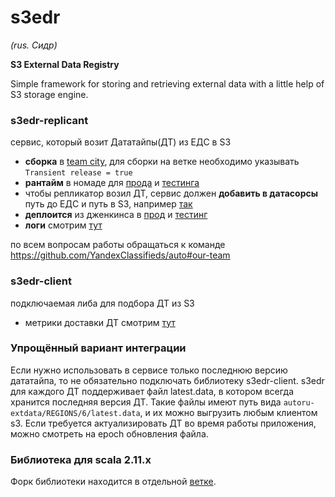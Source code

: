 # s3edr
*(rus. Сидр)*

**S3 External Data Registry**

Simple framework for storing and retrieving external data with a little help of S3 storage engine.

### s3edr-replicant
сервис, который возит Дататайпы(ДТ) из ЕДС в S3
- **сборка** в [team  city](https://t.vertis.yandex-team.ru/buildConfiguration/VerticalsBackend_S3edr_S3edrReplicantDeploy?branch=&buildTypeTab=overview&mode=builds), для сборки на ветке необходимо указывать `Transient release = true` 
- **рантайм** в номаде для [прода](https://nomad.vertis.yandex.net/nomad/global/jobs/s3edr-replicant/info) и [тестинга](https://nomad.test.vertis.yandex.net/nomad/global/jobs/s3edr-replicant/info)
- чтобы репликатор возил ДТ, сервис должен **добавить в датасорсы** путь до ЕДС и путь в S3, например [так](https://github.com/YandexClassifieds/vertis-ansible/pull/1339/)
- **деплоится** из дженкинса в [прод](https://j.vertis.yandex-team.ru/job/Deploys/job/S3EDR/job/production/job/s3edr-replicant/) и [тестинг](https://j.vertis.yandex-team.ru/job/Deploys/job/S3EDR/job/testing/job/s3edr-replicant/)
- **логи** смотрим [тут](https://admin.vertis.yandex-team.ru/logs?service=s3edr-replicant) 

по всем вопросам работы обращаться к команде https://github.com/YandexClassifieds/auto#our-team
  
### s3edr-client
подключаемая либа для подбора ДТ из S3

- метрики доставки ДТ смотрим [тут](https://grafana.vertis.yandex-team.ru/d/QHtEe_ymk/autoru-s3edr?orgId=1&refresh=5s&var-source=Prometheus&var-dc=All&var-job=auto2-shard&var-instance=All&var-datatype=All)

### Упрощённый вариант интеграции

Если нужно использовать в сервисе только последнюю версию дататайпа, то не обязательно подключать библиотеку s3edr-client. s3edr для каждого ДТ поддерживает файл latest.data, в котором всегда хранится последняя версия ДТ. Такие файлы имеют путь вида `autoru-extdata/REGIONS/6/latest.data`, и их можно выгрузить любым клиентом s3. Если требуется актуализировать ДТ во время работы приложения, можно смотреть на epoch обновления файла.

### Библиотека для scala 2.11.x
Форк библиотеки находится в отдельной [ветке](https://github.com/YandexClassifieds/s3edr/tree/master_scala_2.11_fork).